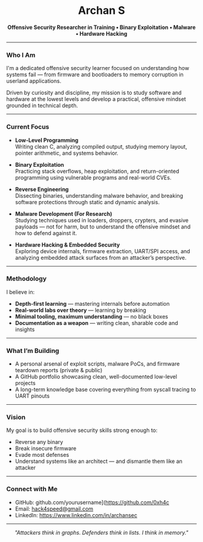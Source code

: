 <h1 align="center">Archan S</h1>
<p align="center"><strong>Offensive Security Researcher in Training • Binary Exploitation • Malware • Hardware Hacking</strong></p>

---

###  Who I Am

I'm a dedicated offensive security learner focused on understanding how systems fail — from firmware and bootloaders to memory corruption in userland applications.

Driven by curiosity and discipline, my mission is to study software and hardware at the lowest levels and develop a practical, offensive mindset grounded in technical depth.

---

###  Current Focus

- **Low-Level Programming**  
  Writing clean C, analyzing compiled output, studying memory layout, pointer arithmetic, and systems behavior.

- **Binary Exploitation**  
  Practicing stack overflows, heap exploitation, and return-oriented programming using vulnerable programs and real-world CVEs.

- **Reverse Engineering**  
  Dissecting binaries, understanding malware behavior, and breaking software protections through static and dynamic analysis.

- **Malware Development (For Research)**  
  Studying techniques used in loaders, droppers, crypters, and evasive payloads — not for harm, but to understand the offensive mindset and how to defend against it.

- **Hardware Hacking & Embedded Security**  
  Exploring device internals, firmware extraction, UART/SPI access, and analyzing embedded attack surfaces from an attacker’s perspective.

---

###  Methodology

I believe in:

- **Depth-first learning** — mastering internals before automation  
- **Real-world labs over theory** — learning by breaking  
- **Minimal tooling, maximum understanding** — no black boxes  
- **Documentation as a weapon** — writing clean, sharable code and insights

---

###  What I’m Building

- A personal arsenal of exploit scripts, malware PoCs, and firmware teardown reports (private & public)  
- A GitHub portfolio showcasing clean, well-documented low-level projects  
- A long-term knowledge base covering everything from syscall tracing to UART pinouts

---

###  Vision

My goal is to build offensive security skills strong enough to:

- Reverse any binary  
- Break insecure firmware  
- Evade most defenses  
- Understand systems like an architect — and dismantle them like an attacker

---

###  Connect with Me

- GitHub: github.com/yourusername](https://github.com/0xh4c
- Email: hack4speed@gmail.com 
- LinkedIn: https://www.linkedin.com/in/archansec 

---

<p align="center"><em>"Attackers think in graphs. Defenders think in lists. I think in memory."</em></p>
